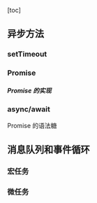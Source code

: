 [toc]

## 异步方法

### setTimeout



### Promise

##### Promise 的实现



### async/await

Promise 的语法糖



## 消息队列和事件循环

### 宏任务

### 微任务

